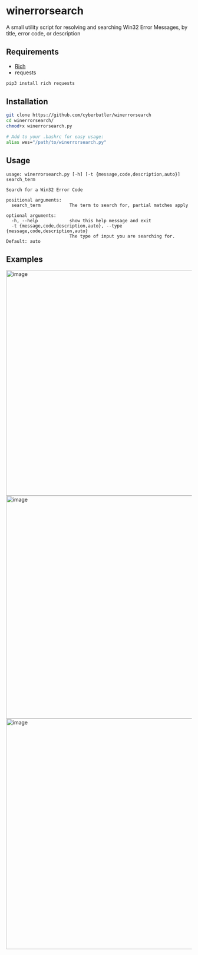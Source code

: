# winerrorsearch
A small utility script for resolving and searching Win32 Error Messages, by title, error code, or description

## Requirements
- [Rich](https://github.com/Textualize/rich)
- requests
```bash
pip3 install rich requests
```

## Installation
```bash
git clone https://github.com/cyberbutler/winerrorsearch
cd winerrorsearch/
chmod+x winerrorsearch.py

# Add to your .bashrc for easy usage:
alias wes="/path/to/winerrorsearch.py"
```

## Usage
```
usage: winerrorsearch.py [-h] [-t {message,code,description,auto}] search_term

Search for a Win32 Error Code

positional arguments:
  search_term           The term to search for, partial matches apply

optional arguments:
  -h, --help            show this help message and exit
  -t {message,code,description,auto}, --type {message,code,description,auto}
                        The type of input you are searching for. Default: auto
```

## Examples
<img width="612" alt="image" src="https://user-images.githubusercontent.com/46307021/191639222-2885c8cd-54fa-4825-a741-ecb939ed22f7.png">
<img width="605" alt="image" src="https://user-images.githubusercontent.com/46307021/191638792-485ba6ce-215e-416a-af64-bf9044853774.png">
<img width="626" alt="image" src="https://user-images.githubusercontent.com/46307021/191639026-8c388f8d-a8a4-41c2-b798-4eeffdd8bff6.png">

